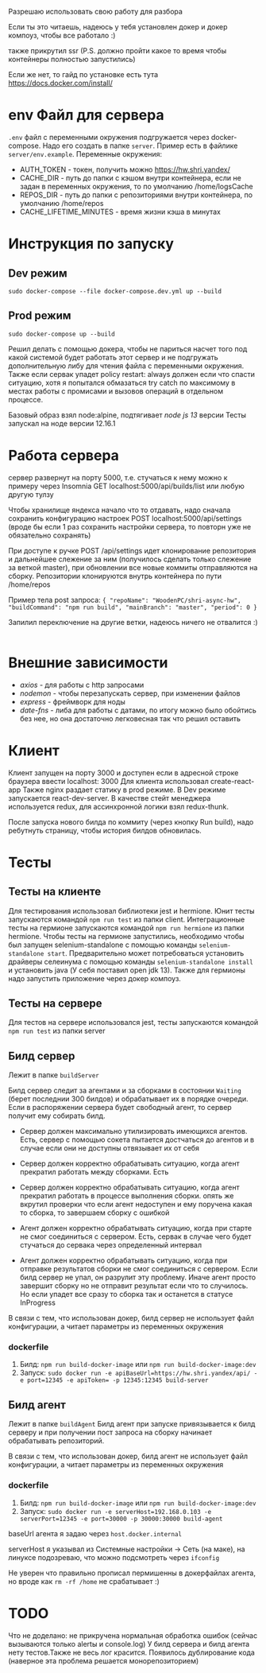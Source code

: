 Разрешаю использовать свою работу для разбора

Если ты это читаешь, надеюсь у тебя установлен докер и докер компоуз, чтобы все работало :)

также прикрутил ssr (P.S. должно пройти какое то время чтобы контейнеры полностью запустились)

Если же нет, то гайд по установке есть тута https://docs.docker.com/install/

# env Файл для сервера
 `.env` файл с переменными окружения подгружается через docker-compose. Надо его создать в папке `server`. Пример есть в файлике `server/env.example`.
Переменные окружения:
- AUTH_TOKEN - токен, получить можно https://hw.shri.yandex/
- CACHE_DIR - путь до папки с кэшом внутри контейнера, если не задан в переменных окружения, то по умолчанию /home/logsCache
- REPOS_DIR - путь до папки с репозиториями внутри контейнера, по умолчанию /home/repos
- CACHE_LIFETIME_MINUTES - время жизни кэша в минутах

# Инструкция по запуску

## Dev режим
`sudo docker-compose --file docker-compose.dev.yml up --build`

## Prod режим
`sudo docker-compose up --build`

Решил делать с помощью докера, чтобы не париться насчет того под какой системой будет работать этот сервер и не подгружать дополнительную либу для чтения файла с переменными окружения. Также если сервак упадет policy restart: always должен если что спасти ситуацию, хотя я попытался обмазаться try catch по максимому в местах работы с промисами и вызовов операций в отдельном процессе.

Базовый образ взял node:alpine, подтягивает *node js 13* версии
Тесты запускал на ноде версии 12.16.1

# Работа сервера
сервер развернут на порту 5000, т.е. стучаться к нему можно к примеру через Insomnia GET localhost:5000/api/builds/list или любую другую тулзу

Чтобы хранилище яндекса начало что то отдавать, надо сначала сохранить конфигурацию настроек POST localhost:5000/api/settings (вроде бы если 1 раз сохранить настройки сервера, то повторн уже не обязательно сохранять)

При доступе к ручке POST /api/settings идет клонирование репозитория и дальнейшее слежение за ним (получилось сделать только слежение за веткой master), при обновлении все новые коммиты отправляются на сборку. Репозитории клонируются внутрь контейнера по пути /home/repos

Пример тела post запроса:
`
{
  "repoName": "WoodenPC/shri-async-hw",
  "buildCommand": "npm run build",
  "mainBranch": "master",
  "period": 0
}
`

Запилил переключение на другие ветки, надеюсь ничего не отвалится :)
 
# Внешние зависимости
- *axios* - для работы с http запросами
- *nodemon* - чтобы перезапускать сервер, при изменении файлов
- *express* - фреймворк для ноды
- *date-fns* - либа для работы с датами, по итогу можно было обойтись без нее, но она достаточно легковесная так что решил оставить

# Клиент
Клиент запущен на порту 3000 и доступен если в адресной строке браузера ввести localhost: 3000
Для клиента использовал create-react-app
Также nginx раздает статику в prod режиме.
В Dev режиме запускается react-dev-server. В качестве стейт менеджера используется redux, для ассинхронной логики взял redux-thunk.

После запуска нового билда по коммиту (через кнопку Run build), надо ребутнуть страницу, чтобы история билдов обновилась.

# Тесты

## Тесты на клиенте

Для тестирования использовал библиотеки jest и hermione.
Юнит тесты запускаются командой `npm run test` из папки client.
Интеграционные тесты на гермионе запускаются командой `npm run hermione` из папки hermione.
Чтобы тесты на гермионе запустились, необходимо чтобы был запущен selenium-standalone с помощью команды `selenium-standalone start`. Предварительно может потребоваться установить драйверы селеинума с помощью команды `selenium-standalone install` и установить java (У себя поставил open jdk 13). Также для гермионы надо запустить приложение через докер компоуз.

## Тесты на сервере

Для тестов на сервере использовался jest, тесты запускаются командой `npm run test` из папки server

## Билд сервер
Лежит в папке `buildServer`

Билд сервер следит за агентами и за сборками в состоянии `Waiting` (берет последнии 300 билдов) и обрабатывает их в порядке очереди. Если в распоряжении сервера будет свободный агент, то сервер получит ему собирать билд.

- Сервер должен максимально утилизировать имеющихся агентов. Есть, сервер с помощью сокета пытается достчаться до агентов и в случае если они не доступны отвязывает их от себя
- Сервер должен корректно обрабатывать ситуацию, когда агент прекратил работать между сборками. Есть
- Сервер должен корректно обрабатывать ситуацию, когда агент прекратил работать в процессе выполнения сборки.  опять же вкрутил проверки что если агент недоступен и ему поручена какая то сборка, то завершаем сборку с ошибкой

- Агент должен корректно обрабатывать ситуацию, когда при старте не смог соединиться с сервером. Есть, сервак в случае чего будет стучаться до сервака через определенный интервал

- Агент должен корректно обрабатывать ситуацию, когда при отправке результатов сборки не смог соединиться с сервером. Если билд сервер не упал, он разрулит эту проблему. Иначе агент просто завершит сборку но не отправит результат если что то случилось. Но если упадет все сразу то сборка так и останется в статусе InProgress

В связи с тем, что использован докер, билд сервер не использует файл конфигурации, а читает параметры из переменных окружения

### dockerfile
1. Билд: `npm run build-docker-image` или `npm run build-docker-image:dev`
2. Запуск: `sudo docker run -e apiBaseUrl=https://hw.shri.yandex/api/ -e port=12345 -e apiToken= -p 12345:12345 build-server`

## Билд агент
Лежит в папке `buildAgent`
Билд агент при запуске привязывается к билд серверу и при получении пост запроса на сборку начинает обрабатывать репозиторий.

В связи с тем, что использован докер, билд агент не использует файл конфигурации, а читает параметры из переменных окружения

### dockerfile
1. Билд: `npm run build-docker-image` или `npm run build-docker-image:dev`
2. Запуск: `sudo docker run -e serverHost=192.168.0.103 -e serverPort=12345 -e port=30000 -p 30000:30000 build-agent`

baseUrl агента я задаю через `host.docker.internal`

serverHost я указывал из Системные настройки -> Сеть (на маке), на линуксе подозреваю, что можно подсмотреть через `ifconfig`

Не уверен что правильно прописал пермишенны в докерфайлах агента, но вроде как `rm -rf /home` не срабатывает :)

# TODO
Что не доделано: не прикручена нормальная обработка ошибок (сейчас вызываются только alertы и console.log)
У билд сервера и билд агента нету тестов.Также не весь лог красится. Появилось дублирование кода (наверное эта проблема решается монорепозиторием)

